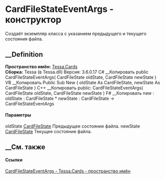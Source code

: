 # CardFileStateEventArgs - конструктор
Создаёт экземпляр класса с указанием предыдущего и текущего состояния файла.
## __Definition
 **Пространство имён:** [Tessa.Cards](N_Tessa_Cards.htm)  
 **Сборка:** Tessa (в Tessa.dll) Версия: 3.6.0.17
C# __Копировать
     public CardFileStateEventArgs(
    	CardFileState oldState,
    	CardFileState newState
    )
VB __Копировать
     Public Sub New ( 
    	oldState As CardFileState,
    	newState As CardFileState
    )
C++ __Копировать
     public:
    CardFileStateEventArgs(
    	CardFileState oldState, 
    	CardFileState newState
    )
F# __Копировать
     new : 
            oldState : CardFileState * 
            newState : CardFileState -> CardFileStateEventArgs
#### Параметры
oldState [CardFileState](T_Tessa_Cards_CardFileState.htm)
    Предыдущее состояние файла.
newState [CardFileState](T_Tessa_Cards_CardFileState.htm)
    Текущее состояние файла.
##  __См. также
#### Ссылки
[CardFileStateEventArgs - ](T_Tessa_Cards_CardFileStateEventArgs.htm)
[Tessa.Cards - пространство имён](N_Tessa_Cards.htm)
